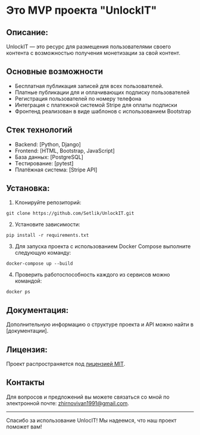 # Это MVP проекта "UnlockIT"

## Описание:

UnlockIT — это ресурс для размещения пользователями своего контента с возможностью получения монетизации за свой
контент.


## Основные возможности
- Бесплатная публикация записей для всех пользователей.
- Платные публикации для и оплачивающих подписку пользователей
- Регистрация пользователей по номеру телефона
- Интеграция с платежной системой Stripe для оплаты подписки
- Фронтенд реализован в виде шаблонов с использованием Bootstrap


## Стек технологий
- Backend: [Python, Django]
- Frontend: [HTML, Bootstrap, JavaScript]
- База данных: [PostgreSQL]
- Tестирование: [pytest]
- Платёжная система: [Stripe API]

## Установка:

1. Клонируйте репозиторий:

```
git clone https://github.com/Setlik/UnlockIT.git
```

2. Установите зависимости:

```
pip install -r requirements.txt
```

3. Для запуска проекта с использованием Docker Compose выполните следующую команду:

```
docker-compose up --build
```

4. Проверить работоспособность каждого из сервисов можно командой:

```
docker ps
```

## Документация:

Дополнительную информацию о структуре проекта и API можно найти в [документации].

## Лицензия:

Проект распространяется под [лицензией MIT](LICENSE).

## Контакты

Для вопросов и предложений вы можете связаться со мной по электронной почте: zhirnovivan1991@gmail.com.

---

Спасибо за использование UnlocIT! Мы надеемся, что наш проект поможет вам!

